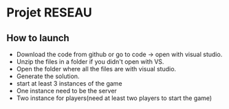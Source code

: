 # Projet RESEAU

## How to launch

* Download the code from github or go to code -> open with visual studio.
* Unzip the files in a folder if you didn't open with VS.
* Open the folder where all the files are with visual studio.
* Generate the solution.
* start at least 3 instances of the game
* One instance need to be the server
* Two instance for players(need at least two players to start the game)
